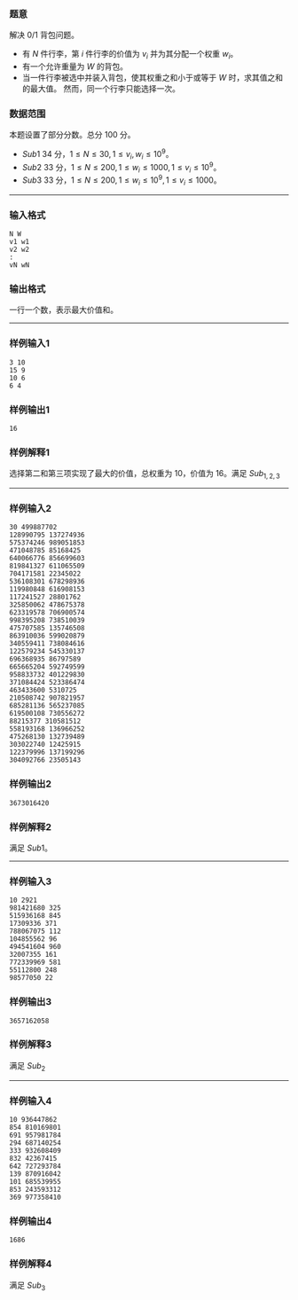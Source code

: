 ### 题意

解决 $0/1$ 背包问题。

- 有 $N$ 件行李，第 $i$ 件行李的价值为 $v_{i}$ 并为其分配一个权重 $w_{i}$。
- 有一个允许重量为 $W$ 的背包。
- 当一件行李被选中并装入背包，使其权重之和小于或等于 $W$ 时，求其值之和的最大值。 然而，同一个行李只能选择一次。

### 数据范围

本题设置了部分分数。总分 $100$ 分。

- $Sub1$ $34$ 分，$1\leq N \leq30,1 \leq v_{i},w_{i} \leq 10^9$。
- $Sub2$ $33$ 分，$1\leq N \leq 200,1 \leq w_{i} \leq 1000,1 \leq v_{i} \leq 10^9$。
- $Sub3$ $33$ 分，$1\leq N \leq 200,1 \leq w_{i} \leq 10^9,1 \leq v_{i} \leq 1000$。

---

### 输入格式

```
N W
v1 w1
v2 w2
:
vN wN
```

### 输出格式

一行一个数，表示最大价值和。

---

### 样例输入1

```
3 10
15 9
10 6
6 4
```

### 样例输出1

```
16
```

### 样例解释1

选择第二和第三项实现了最大的价值，总权重为 $10$，价值为 $16$。满足 $Sub_{1,2,3}$ 

---

### 样例输入2

```
30 499887702
128990795 137274936
575374246 989051853
471048785 85168425
640066776 856699603
819841327 611065509
704171581 22345022
536108301 678298936
119980848 616908153
117241527 28801762
325850062 478675378
623319578 706900574
998395208 738510039
475707585 135746508
863910036 599020879
340559411 738084616
122579234 545330137
696368935 86797589
665665204 592749599
958833732 401229830
371084424 523386474
463433600 5310725
210508742 907821957
685281136 565237085
619500108 730556272
88215377 310581512
558193168 136966252
475268130 132739489
303022740 12425915
122379996 137199296
304092766 23505143
```

### 样例输出2

```
3673016420
```

### 样例解释2

满足 $Sub1$。

---

### 样例输入3

```
10 2921
981421680 325
515936168 845
17309336 371
788067075 112
104855562 96
494541604 960
32007355 161
772339969 581
55112800 248
98577050 22
```

### 样例输出3

```
3657162058
```

### 样例解释3

满足 $Sub_{2}$

---

### 样例输入4

```
10 936447862
854 810169801
691 957981784
294 687140254
333 932608409
832 42367415
642 727293784
139 870916042
101 685539955
853 243593312
369 977358410
```

### 样例输出4

```
1686
```

### 样例解释4

满足 $Sub_{3}$